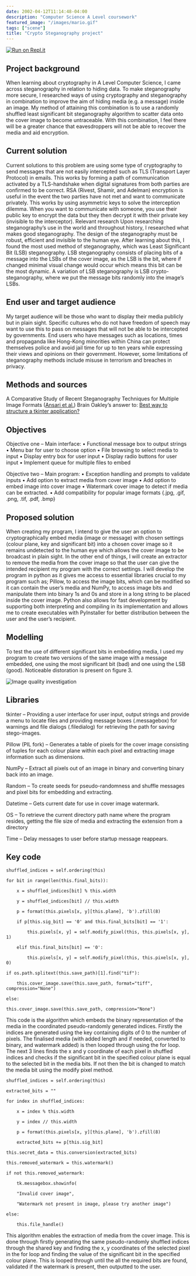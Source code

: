 ```yaml
---
date: 2002-04-12T11:14:48-04:00
description: "Computer Science A Level coursework"
featured_image: "/images/mario.gif"
tags: ["scene"]
title: "Crypto Steganography project"
---
```

[![Run on Repl.it](https://repl.it/badge/github/dylan9012/crypto-stego-project)](https://repl.it/github/dylan9012/crypto-stego-project)

## Project background
When learning about cryptography in A Level Computer Science, I came across steganography in relation to hiding data. To make steganography more secure, I researched ways of using cryptography and steganography in combination to improve the aim of hiding media (e.g. a message) inside an image. My method of attaining this combination is to use a randomly shuffled least significant bit steganography algorithm to scatter data onto the cover image to become untraceable. With this combination, I feel there will be a greater chance that eavesdroppers will not be able to recover the media and aid encryption.

## Current solution
Current solutions to this problem are using some type of cryptography to send messages that are not easily intercepted such as TLS (Transport Layer Protocol) in emails. This works by forming a path of communication activated by a TLS-handshake when digital signatures from both parties are confirmed to be correct. RSA (Rivest, Shamir, and Adelman) encryption is useful in the event the two parties have not met and want to communicate privately. This works by using asymmetric keys to solve the interception dilemma. When you want to communicate with someone, you use their public key to encrypt the data but they then decrypt it with their private key (invisible to the interceptor).
Relevant research
Upon researching steganography’s use in the world and throughout history, I researched what makes good steganography. The design of the steganography must be robust, efficient and invisible to the human eye. After learning about this, I found the most used method of steganography, which was Least Significant Bit (LSB) steganography. LSB steganography consists of placing bits of a message into the LSBs of the cover image, as the LSB is the bit, where if changed minimal visual change would occur which means this bit can be the most dynamic. A variation of LSB steganography is LSB crypto-steganography, where we put the message bits randomly into the image’s LSBs.

## End user and target audience
My target audience will be those who want to display their media publicly but in plain sight. Specific cultures who do not have freedom of speech may want to use this to pass on messages that will not be able to be intercepted by governments. End users who have messages such as locations, times and propaganda like Hong-Kong minorities within China can protect themselves police and avoid jail time for up to ten years while expressing their views and opinions on their government. However, some limitations of steganography methods include misuse in terrorism and breaches in privacy.

## Methods and sources
A Comparative Study of Recent Steganography Techniques for Multiple Image Formats ([Ansari et al.](http://www.mecs-press.org/ijcnis/ijcnis-v11-n1/IJCNIS-V11-N1-2.pdf))
Brain Oakley’s answer to: [Best way to structure a tkinter application?](https://stackoverflow.com/questions/17466561/best-way-to-structure-a-tkinter-application)

## Objectives
Objective one – Main interface:
•	Functional message box to output strings
•	Menu bar for user to choose option
•	File browsing to select media to input
•	Display entry box for user input
•	Display radio buttons for user input
•	Implement queue for multiple files to embed

Objective two – Main program:
•	Exception handling and prompts to validate inputs
•	Add option to extract media from cover image
•	Add option to embed image into cover image
•	Watermark cover image to detect if media can be extracted.
•	Add compatibility for popular image formats {.jpg, .gif, .png, .tif, .pdf, .bmp}


## Proposed solution
When creating my program, I intend to give the user an option to cryptographically embed media (image or message) with chosen settings (colour plane, key and significant bit) into a chosen cover image so it remains undetected to the human eye which allows the cover image to be broadcast in plain sight. In the other end of things, I will create an extractor to remove the media from the cover image so that the user can give the intended recipient my program with the correct settings. I will develop the program in python as it gives me access to essential libraries crucial to my program such as; Pillow, to access the image bits, which can be modified so it can contain the user’s media and  NumPy, to access image bits and manipulate them into binary 1s and 0s and store in a long string to be placed inside the cover image. Python also allows for fast development by supporting both interpreting and compiling in its implementation and allows me to create executables with PyInstaller for better distribution between the user and the user’s recipient.

## Modelling

To test the use of different significant bits in embedding media, I used my program to create two versions of the same image with a message embedded, one using the most significant bit (bad) and one using the LSB (good). Noticeable distoration is present on figure 3. 

![Image quality investigation](https://user-images.githubusercontent.com/49583764/90334467-b8312000-dfc5-11ea-80bb-2a48ae827d93.png)

## Libraries

tkinter – Providing a user interface for user input, output strings and provide a menu to locate files and providing message boxes (.messagebox) for warnings and file dialogs (.filedialog) for retrieving the path for saving stego-images.

Pillow (PIL fork) – Generates a table of pixels for the cover image consisting of tuples for each colour plane within each pixel and extracting image information such as dimensions.

NumPy – Extract all pixels out of an image in binary and converting binary back into an image.

Random – To create seeds for pseudo-randomness and shuffle messages and pixel bits for embedding and extracting.

Datetime – Gets current date for use in cover image watermark.

OS – To retrieve the current directory path name where the program resides, getting the file size of media and extracting the extension from a directory

Time – Delay messages to user before startup message reappears.

## Key code

    shuffled_indices = self.ordering(this)
    
    for bit in range(len(this.final_bits)):
    
	    x = shuffled_indices[bit] % this.width
    
	    y = shuffled_indices[bit] // this.width
    
	    p = format(this.pixels[x, y][this.plane], 'b').zfill(8)
    
	    if p[this.sig_bit] == '0' and this.final_bits[bit] == '1':
    
		    this.pixels[x, y] = self.modify_pixel(this, this.pixels[x, y], 1)
    
	    elif this.final_bits[bit] == '0':
    
		    this.pixels[x, y] = self.modify_pixel(this, this.pixels[x, y], 0)
    
    if os.path.splitext(this.save_path)[1].find("tif"):
    
	    this.cover_image.save(this.save_path, format="tiff", compression="None")
    
    else:
    
    this.cover_image.save(this.save_path, compression="None")

This code is the algorithm which embeds the binary representation of the media in the coordinated pseudo-randomly generated indices. Firstly the indices are generated using the key containing digits of 0 to the number of pixels. The finalised media (with added length and if needed, converted to binary, and watermark added) is then looped through using the for loop. The next 3 lines finds the x and y coordinate of each pixel in shuffled indices and checks if the significant bit in the specified colour plane is equal to the selected bit in the media bits. If not then the bit is changed to match the media bit using the modify pixel method.


    shuffled_indices = self.ordering(this)
    
    extracted_bits = ""
    
    for index in shuffled_indices:
    
    	x = index % this.width
    
    	y = index // this.width
    
    	p = format(this.pixels[x, y][this.plane], 'b').zfill(8)
    
    	extracted_bits += p[this.sig_bit]
    
    this.secret_data = this.conversion(extracted_bits)
    
    this.removed_watermark = this.watermark()
    
    if not this.removed_watermark:
    
    	tk.messagebox.showinfo(
    
    	"Invalid cover image",
    
    	"Watermark not present in image, please try another image")
    
    else:
    
    	this.file_handle()

This algorithm enables the extraction of media from the cover image. This is done through firstly generating the same pseudo-randomly shuffled indices through the shared key and finding the x, y coordinates of the selected pixel in the for loop and finding the value of the significant bit in the specified colour plane. This is looped through until the all the required bits are found, validated if the watermark is present, then outputted to the user.

